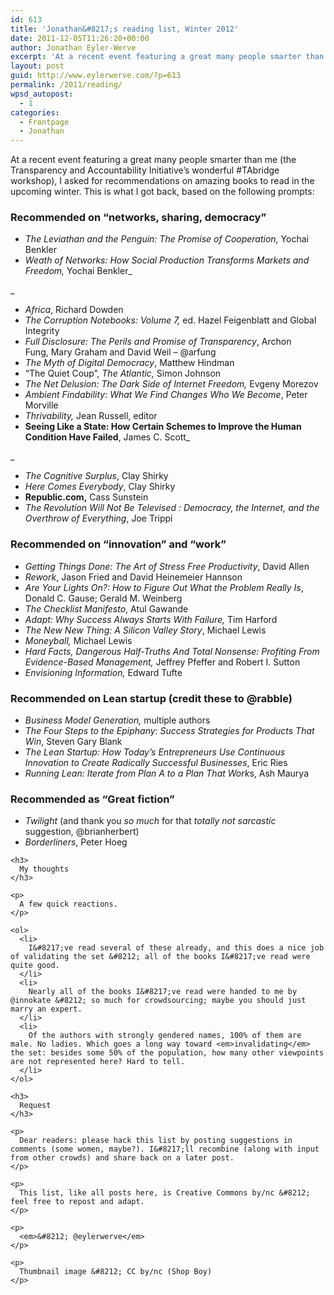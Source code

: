 ```yaml
---
id: 613
title: 'Jonathan&#8217;s reading list, Winter 2012'
date: 2011-12-05T11:26:20+00:00
author: Jonathan Eyler-Werve
excerpt: 'At a recent event featuring a great many people smarter than me I asked for recommendations on amazing books to read in the upcoming winter. '
layout: post
guid: http://www.eylerwerve.com/?p=613
permalink: /2011/reading/
wpsd_autopost:
  - 1
categories:
  - Frontpage
  - Jonathan
---
```

At a recent event featuring a great many people smarter than me (the Transparency and Accountability Initiative&#8217;s wonderful #TAbridge workshop), I asked for recommendations on amazing books to read in the upcoming winter. This is what I got back, based on the following prompts:

### Recommended on &#8220;networks, sharing, democracy&#8221;

  * _The Leviathan and the Penguin: The Promise of Cooperation,_ Yochai Benkler
  * _Weath of Networks: How Social Production Transforms Markets and Freedom,_ Yochai Benkler_
  
_ 
  * _Africa_, Richard Dowden
  * _The Corruption Notebooks: Volume 7,_ ed. Hazel Feigenblatt and Global Integrity
  * _Full Disclosure: The Perils and Promise of Transparency_, Archon Fung, Mary Graham and David Weil &#8211; @arfung
  * _The Myth of Digital Democracy_, Matthew Hindman
  * &#8220;The Quiet Coup&#8221;, _The Atlantic,_ Simon Johnson
  * _The Net Delusion: The Dark Side of Internet Freedom,_ Evgeny Morezov
  * _Ambient Findability: What We Find Changes Who We Become_, Peter Morville
  * _Thrivability,_ Jean Russell, editor
  * __Seeing Like a State: How Certain Schemes to Improve the Human Condition Have Failed__, James C. Scott_
  
_ 
  * _The Cognitive Surplus_, Clay Shirky
  * _Here Comes Everybody_, Clay Shirky
  * __Republic.com,__ Cass Sunstein
  * _The Revolution Will Not Be Televised : Democracy, the Internet, and the Overthrow of Everything_, Joe Trippi

### Recommended on &#8220;innovation&#8221; and &#8220;work&#8221;

<div>
  <ul>
    <li>
      <em>Getting Things Done: The Art of Stress Free Productivity</em>, David Allen
    </li>
    <li>
      <em>Rework</em>, Jason Fried and David Heinemeier Hannson
    </li>
    <li>
      <em>Are Your Lights On?: How to Figure Out What the Problem Really Is</em>, Donald C. Gause; Gerald M. Weinberg
    </li>
    <li>
      <em>The Checklist Manifesto</em>, Atul Gawande
    </li>
    <li>
      <em>Adapt: Why Success Always Starts With Failure,</em> Tim Harford
    </li>
    <li>
      <em>The New New Thing: A Silicon Valley Story</em>, Michael Lewis
    </li>
    <li>
      <em>Moneyball,</em> Michael Lewis
    </li>
    <li>
      <em>Hard Facts, Dangerous Half-Truths And Total Nonsense: Profiting From Evidence-Based Management, </em>Jeffrey Pfeffer and Robert I. Sutton
    </li>
    <li>
      <em>Envisioning Information,</em> Edward Tufte
    </li>
  </ul>
  
  <h3>
    Recommended on Lean startup (credit these to @rabble)
  </h3>
  
  <ul>
    <li>
      <em>Business Model Generation,</em> multiple authors
    </li>
    <li>
      <em>The Four Steps to the Epiphany: Success Strategies for Products That Win</em>, Steven Gary Blank
    </li>
    <li>
      <em>The Lean Startup: How Today&#8217;s Entrepreneurs Use Continuous Innovation to Create Radically Successful Businesses</em>, Eric Ries
    </li>
    <li>
      <em>Running Lean: Iterate from Plan A to a Plan That Work</em>s, Ash Maurya
    </li>
  </ul>
  
  <h3>
    Recommended as &#8220;Great fiction&#8221;
  </h3>
  
  <div>
    <ul>
      <li>
        <em>Twilight</em> (and thank you <em>so much</em> for that <em>totally not sarcastic</em> suggestion, @brianherbert)
      </li>
      <li>
        <em>Borderliners</em>, Peter Hoeg
      </li>
    </ul>
    
    <h3>
      My thoughts
    </h3>
    
    <p>
      A few quick reactions.
    </p>
    
    <ol>
      <li>
        I&#8217;ve read several of these already, and this does a nice job of validating the set &#8212; all of the books I&#8217;ve read were quite good.
      </li>
      <li>
        Nearly all of the books I&#8217;ve read were handed to me by @innokate &#8212; so much for crowdsourcing; maybe you should just marry an expert.
      </li>
      <li>
        Of the authors with strongly gendered names, 100% of them are male. No ladies. Which goes a long way toward <em>invalidating</em> the set: besides some 50% of the population, how many other viewpoints are not represented here? Hard to tell.
      </li>
    </ol>
    
    <h3>
      Request
    </h3>
    
    <p>
      Dear readers: please hack this list by posting suggestions in comments (some women, maybe?). I&#8217;ll recombine (along with input from other crowds) and share back on a later post.
    </p>
    
    <p>
      This list, like all posts here, is Creative Commons by/nc &#8212; feel free to repost and adapt.
    </p>
    
    <p>
      <em>&#8212; @eylerwerve</em>
    </p>
    
    <p>
      Thumbnail image &#8212; CC by/nc (Shop Boy)
    </p>
  </div>
</div>